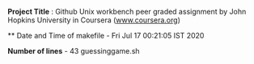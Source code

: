 **Project Title** : Github Unix workbench peer graded assignment by John Hopkins University in Coursera (www.coursera.org)


** Date and Time of makefile - Fri Jul 17 00:21:05 IST 2020


 **Number of lines** - 43 guessinggame.sh
